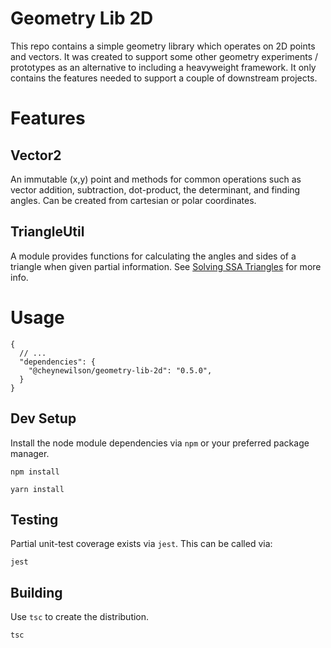 # Geometry Lib 2D

This repo contains a simple geometry library which operates on 2D points and vectors.
It was created to support some other geometry experiments / prototypes as an alternative to
including a heavyweight framework. It only contains the features needed to support a couple of downstream projects.

# Features

## Vector2

An immutable (x,y) point and methods for common operations such as vector addition, subtraction, dot-product, the
determinant, and finding angles. Can be created from cartesian or polar coordinates.

## TriangleUtil

A module provides functions for calculating the angles and sides of a triangle when given partial information.
See [Solving SSA Triangles](https://www.mathsisfun.com/algebra/trig-solving-ssa-triangles.html) for more info.

# Usage

```json5
{
  // ...
  "dependencies": {
    "@cheynewilson/geometry-lib-2d": "0.5.0",
  }
}
```
## Dev Setup

Install the node module dependencies via `npm` or your preferred package manager.
```shell
npm install
```

```shell
yarn install
```

## Testing

Partial unit-test coverage exists via `jest`. This can be called via:

```shell
jest
```

## Building

Use `tsc` to create the distribution.
```shell
tsc
```
